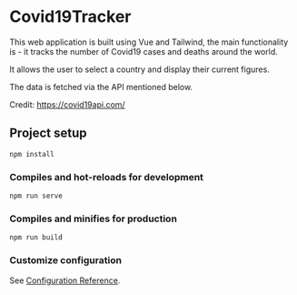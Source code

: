 # Covid19Tracker

This web application is built using Vue and Tailwind, the main functionality is - it tracks the number of Covid19 cases and deaths around the world.

It allows the user to select a country and display their current figures.

The data is fetched via the API mentioned below. 

Credit: https://covid19api.com/

## Project setup
```
npm install
```

### Compiles and hot-reloads for development
```
npm run serve
```

### Compiles and minifies for production
```
npm run build
```

### Customize configuration
See [Configuration Reference](https://cli.vuejs.org/config/).
